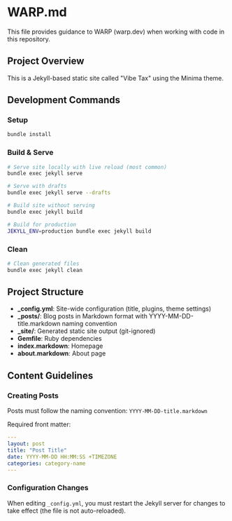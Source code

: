 # WARP.md

This file provides guidance to WARP (warp.dev) when working with code in this repository.

## Project Overview

This is a Jekyll-based static site called "Vibe Tax" using the Minima theme.

## Development Commands

### Setup
```bash
bundle install
```

### Build & Serve
```bash
# Serve site locally with live reload (most common)
bundle exec jekyll serve

# Serve with drafts
bundle exec jekyll serve --drafts

# Build site without serving
bundle exec jekyll build

# Build for production
JEKYLL_ENV=production bundle exec jekyll build
```

### Clean
```bash
# Clean generated files
bundle exec jekyll clean
```

## Project Structure

- **_config.yml**: Site-wide configuration (title, plugins, theme settings)
- **_posts/**: Blog posts in Markdown format with YYYY-MM-DD-title.markdown naming convention
- **_site/**: Generated static site output (git-ignored)
- **Gemfile**: Ruby dependencies
- **index.markdown**: Homepage
- **about.markdown**: About page

## Content Guidelines

### Creating Posts

Posts must follow the naming convention: `YYYY-MM-DD-title.markdown`

Required front matter:
```yaml
---
layout: post
title: "Post Title"
date: YYYY-MM-DD HH:MM:SS +TIMEZONE
categories: category-name
---
```

### Configuration Changes

When editing `_config.yml`, you must restart the Jekyll server for changes to take effect (the file is not auto-reloaded).
